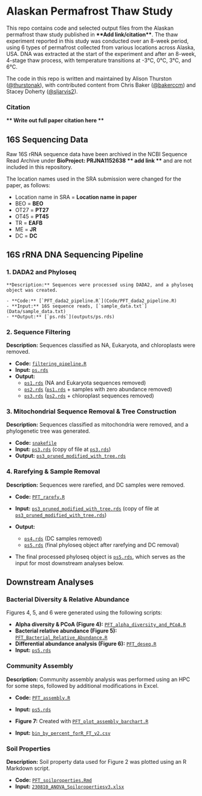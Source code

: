 # Alaskan Permafrost Thaw Study

This repo contains code and selected output files from the Alaskan permafrost thaw study published in **\*\*Add link/citation\*\***. The thaw experiment reported in this study was conducted over an 8-week period, using 6 types of permafrost collected from various locations across Alaska, USA. DNA was extracted at the start of the experiment and after an 8-week, 4-stage thaw process, with temperature transitions at -3°C, 0°C, 3°C, and 6°C.

The code in this repo is written and maintained by Alison Thurston ([@thurstonak](https://github.com/thurstonak)), with contributed content from Chris Baker ([@bakerccm](https://github.com/bakerccm)) and Stacey Doherty ([@sljarvis2](https://github.com/sljarvis2)).

### Citation

**\*\* Write out full paper citation here \*\***

## 16S Sequencing Data

Raw 16S rRNA sequence data have been archived in the NCBI Sequence Read Archive under **BioProject: PRJNA1152638** **\*\* add link \*\*** and are not included in this repository.

The location names used in the SRA submission were changed for the paper, as follows:

- Location name in SRA = **Location name in paper**
- BEO = **BEO**
- OT27 = **PT27**
- OT45 = **PT45**
- TR = **EAFB**
- ME = **JR**
- DC = **DC**

## 16S rRNA DNA Sequencing Pipeline

### 1. DADA2 and Phyloseq 

    **Description:** Sequences were processed using DADA2, and a phyloseq object was created.

    - **Code:** [`PFT_dada2_pipeline.R`](Code/PFT_dada2_pipeline.R)
    - **Input:** 16S sequence reads, [`sample_data.txt`](Data/sample_data.txt)
    - **Output:** [`ps.rds`](outputs/ps.rds)

### 2. Sequence Filtering

**Description:** Sequences classified as NA, Eukaryota, and chloroplasts were removed.

- **Code:** [`filtering_pipeline.R`](Code/filtering_pipeline.R)
- **Input:** [`ps.rds`](outputs/ps.rds)
- **Output:**
  - [`ps1.rds`](outputs/ps1.rds) (NA and Eukaryota sequences removed)
  - [`ps2.rds`](outputs/ps2.rds) ([`ps1.rds`](outputs/ps1.rds) + samples with zero abundance removed)
  - [`ps3.rds`](outputs/ps3.rds) ([`ps2.rds`](outputs/ps2.rds) + chloroplast sequences removed)

### 3. Mitochondrial Sequence Removal & Tree Construction

**Description:** Sequences classified as mitochondria were removed, and a phylogenetic tree was generated. 

- **Code:** [`snakefile`](<Code/Chris's code/PFT_SEPP_placement_Chris/snakefile>)
- **Input:** [`ps3.rds`](<Code/Chris's code/PFT_SEPP_placement_Chris/data/ps3.rds>) (copy of file at [`ps3.rds`](outputs/ps3.rds))
- **Output:** [`ps3_pruned_modified_with_tree.rds`](<Code/Chris's code/PFT_SEPP_placement_Chris/out/ps3_pruned_modified_with_tree.rds>)

### 4. Rarefying & Sample Removal

**Description:** Sequences were rarefied, and DC samples were removed.

- **Code:** [`PFT_rarefy.R`](Code/PFT_rarefy.R)
- **Input:** [`ps3_pruned_modified_with_tree.rds`](outputs/ps3_pruned_modified_with_tree.rds) (copy of file at [`ps3_pruned_modified_with_tree.rds`](<Code/Chris's code/PFT_SEPP_placement_Chris/out/ps3_pruned_modified_with_tree.rds>))
- **Output:**
  - [`ps4.rds`](outputs/ps4.rds) (DC samples removed)
  - [`ps5.rds`](outputs/ps5.rds) (final phyloseq object after rarefying and DC removal)

- The final processed phyloseq object is [`ps5.rds`](outputs/ps5.rds), which serves as the input for most downstream analyses below.

## Downstream Analyses

### Bacterial Diversity & Relative Abundance

Figures 4, 5, and 6 were generated using the following scripts:

- **Alpha diversity & PCoA (Figure 4):** [`PFT_alpha_diversity_and_PCoA.R`](Code/PFT_alpha_diversity_and_PCoA.R)
- **Bacterial relative abundance (Figure 5):** [`PFT_Bacterial_Relative_Abundance.R`](Code/PFT_Bacterial_Relative_Abundance.R)
- **Differential abundance analysis (Figure 6):** [`PFT_deseq.R`](Code/PFT_deseq.R)
- **Input:** [`ps5.rds`](outputs/ps5.rds)

### Community Assembly

**Description:** Community assembly analysis was performed using an HPC for some steps, followed by additional modifications in Excel.

- **Code:** [`PFT_assembly.R`](Code/PFT_assembly.R)
- **Input:** [`ps5.rds`](outputs/ps5.rds)

- **Figure 7:** Created with [`PFT_plot_assembly_barchart.R`](Code/PFT_plot_assembly_barchart.R)
- **Input:** [`bin_by_percent_forR_FT_v2.csv`](Data/Data/bin_by_percent_forR_FT_v2.csv)

### Soil Properties

**Description:** Soil property data used for Figure 2 was plotted using an R Markdown script.

- **Code:** [`PFT_soilproperties.Rmd`](Code/PFT_soilproperties.Rmd)
- **Input:** [`230810_ANOVA_Soilpropertiesv3.xlsx`](Data/230810_ANOVA_Soilpropertiesv3.xlsx)
